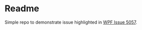 # Readme
Simple repo to demonstrate issue highlighted in [WPF Issue 5057](https://github.com/dotnet/wpf/issues/5057).

